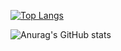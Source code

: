 [![Top Langs](https://github-readme-stats.vercel.app/api/top-langs/?username=milliorn&layout=compact&langs_count=10&theme=nord&hide=jupyter%20notebook,nwscript,ruby)](https://github.com/anuraghazra/github-readme-stats)

![Anurag's GitHub stats](https://github-readme-stats.vercel.app/api?username=milliorn&theme=nord&show_icons=true&hide_rank=true)
